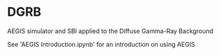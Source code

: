 # DGRB
AEGIS simulator and SBI applied to the Diffuse Gamma-Ray Background

See 'AEGIS Introduction.ipynb' for an introduction on using AEGIS
